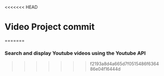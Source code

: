 <<<<<<< HEAD
# Video Project commit

=======
### Search and display Youtube videos using the Youtube API
>>>>>>> f2193a8d4a665d7f0515486f636486e04f16444d
